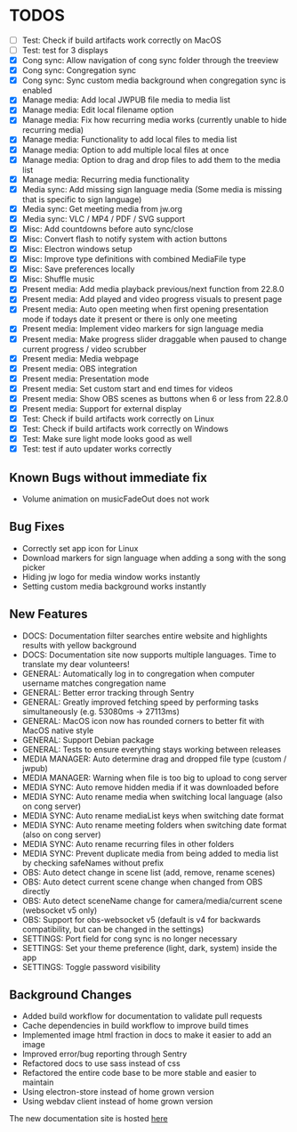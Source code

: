# TODOS

- [ ] Test: Check if build artifacts work correctly on MacOS
- [ ] Test: test for 3 displays
- [X] Cong sync: Allow navigation of cong sync folder through the treeview
- [X] Cong sync: Congregation sync
- [X] Cong sync: Sync custom media background when congregation sync is enabled
- [X] Manage media: Add local JWPUB file media to media list
- [X] Manage media: Edit local filename option
- [X] Manage media: Fix how recurring media works (currently unable to hide recurring media)
- [X] Manage media: Functionality to add local files to media list
- [X] Manage media: Option to add multiple local files at once
- [X] Manage media: Option to drag and drop files to add them to the media list
- [X] Manage media: Recurring media functionality
- [X] Media sync: Add missing sign language media (Some media is missing that is specific to sign language)
- [X] Media sync: Get meeting media from jw.org
- [X] Media sync: VLC / MP4 / PDF / SVG support
- [X] Misc: Add countdowns before auto sync/close
- [X] Misc: Convert flash to notify system with action buttons
- [X] Misc: Electron windows setup
- [X] Misc: Improve type definitions with combined MediaFile type
- [X] Misc: Save preferences locally
- [X] Misc: Shuffle music
- [X] Present media: Add media playback previous/next function from 22.8.0
- [X] Present media: Add played and video progress visuals to present page
- [X] Present media: Auto open meeting when first opening presentation mode if todays date it present or there is only one meeting
- [X] Present media: Implement video markers for sign language media
- [X] Present media: Make progress slider draggable when paused to change current progress / video scrubber
- [X] Present media: Media webpage
- [X] Present media: OBS integration
- [X] Present media: Presentation mode
- [X] Present media: Set custom start and end times for videos
- [X] Present media: Show OBS scenes as buttons when 6 or less from 22.8.0
- [X] Present media: Support for external display
- [X] Test: Check if build artifacts work correctly on Linux
- [X] Test: Check if build artifacts work correctly on Windows
- [X] Test: Make sure light mode looks good as well
- [X] Test: test if auto updater works correctly

## Known Bugs without immediate fix

- Volume animation on musicFadeOut does not work

## Bug Fixes

- Correctly set app icon for Linux
- Download markers for sign language when adding a song with the song picker
- Hiding jw logo for media window works instantly
- Setting custom media background works instantly

## New Features

- DOCS: Documentation filter searches entire website and highlights results with yellow background
- DOCS: Documentation site now supports multiple languages. Time to translate my dear volunteers!
- GENERAL: Automatically log in to congregation when computer username matches congregation name
- GENERAL: Better error tracking through Sentry
- GENERAL: Greatly improved fetching speed by performing tasks simultaneously (e.g. 53080ms -> 27113ms)
- GENERAL: MacOS icon now has rounded corners to better fit with MacOS native style
- GENERAL: Support Debian package
- GENERAL: Tests to ensure everything stays working between releases
- MEDIA MANAGER: Auto determine drag and dropped file type (custom / jwpub)
- MEDIA MANAGER: Warning when file is too big to upload to cong server
- MEDIA SYNC: Auto remove hidden media if it was downloaded before
- MEDIA SYNC: Auto rename media when switching local language (also on cong server)
- MEDIA SYNC: Auto rename mediaList keys when switching date format
- MEDIA SYNC: Auto rename meeting folders when switching date format (also on cong server)
- MEDIA SYNC: Auto rename recurring files in other folders
- MEDIA SYNC: Prevent duplicate media from being added to media list by checking safeNames without prefix
- OBS: Auto detect change in scene list (add, remove, rename scenes)
- OBS: Auto detect current scene change when changed from OBS directly
- OBS: Auto detect sceneName change for camera/media/current scene (websocket v5 only)
- OBS: Support for obs-websocket v5 (default is v4 for backwards compatibility, but can be changed in the settings)
- SETTINGS: Port field for cong sync is no longer necessary
- SETTINGS: Set your theme preference (light, dark, system) inside the app
- SETTINGS: Toggle password visibility

## Background Changes

- Added build workflow for documentation to validate pull requests
- Cache dependencies in build workflow to improve build times
- Implemented image html fraction in docs to make it easier to add an image
- Improved error/bug reporting through Sentry
- Refactored docs to use sass instead of css
- Refactored the entire code base to be more stable and easier to maintain
- Using electron-store instead of home grown version
- Using webdav client instead of home grown version

The new documentation site is hosted [here](https://mtdvlpr.github.io/meeting-media-manager/en/)
